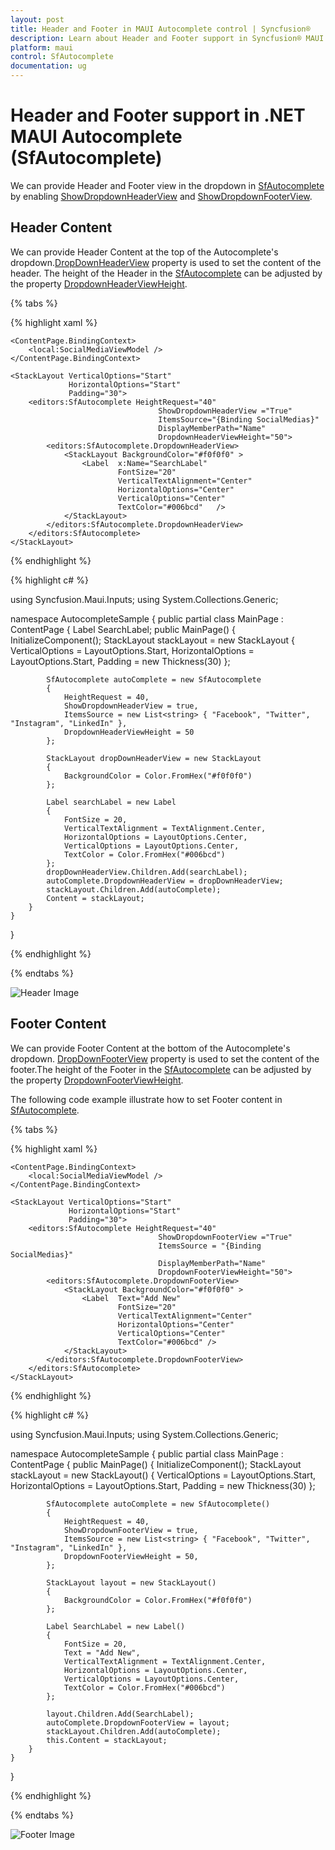 ```yaml
---
layout: post
title: Header and Footer in MAUI Autocomplete control | Syncfusion®
description: Learn about Header and Footer support in Syncfusion® MAUI Autocomplete (SfAutocomplete) control and more details.
platform: maui
control: SfAutocomplete
documentation: ug
---
```


# Header and Footer support in .NET MAUI Autocomplete (SfAutocomplete)

We can provide Header and Footer view in the dropdown in [SfAutocomplete](https://help.syncfusion.com/cr/maui/Syncfusion.Maui.Inputs.SfAutocomplete.html) by enabling [ShowDropdownHeaderView](https://help.syncfusion.com/cr/maui/Syncfusion.Maui.Inputs.DropDownControls.DropDownListBase.html#Syncfusion_Maui_Inputs_DropDownControls_DropDownListBase_ShowDropdownHeaderView) and [ShowDropdownFooterView](https://help.syncfusion.com/cr/maui/Syncfusion.Maui.Inputs.DropDownControls.DropDownListBase.html#Syncfusion_Maui_Inputs_DropDownControls_DropDownListBase_ShowDropdownFooterView). 

## Header Content

We can provide Header Content at the top of the Autocomplete's dropdown.[DropDownHeaderView](https://help.syncfusion.com/cr/maui/Syncfusion.Maui.Inputs.DropDownControls.DropDownListBase.html#Syncfusion_Maui_Inputs_DropDownControls_DropDownListBase_DropdownHeaderView) property is used to set the content of the header. The height of the Header in the [SfAutocomplete](https://help.syncfusion.com/cr/maui/Syncfusion.Maui.Inputs.SfAutocomplete.html) can be adjusted by the property [DropdownHeaderViewHeight](https://help.syncfusion.com/cr/maui/Syncfusion.Maui.Inputs.DropDownControls.DropDownListBase.html#Syncfusion_Maui_Inputs_DropDownControls_DropDownListBase_DropdownHeaderViewHeight).

{% tabs %}

{% highlight xaml %}

<?xml version="1.0" encoding="utf-8" ?>
<ContentPage xmlns="http://schemas.microsoft.com/dotnet/2021/maui"
             xmlns:x="http://schemas.microsoft.com/winfx/2009/xaml"
             xmlns:autocomplete="clr-namespace:Syncfusion.Maui.Inputs;assembly=Syncfusion.Maui.Inputs"
             xmlns:local="clr-namespace:AutocompleteSample"             
             x:Class="AutocompleteSample.MainPage">

    <ContentPage.BindingContext>
        <local:SocialMediaViewModel />
    </ContentPage.BindingContext>

    <StackLayout VerticalOptions="Start" 
                 HorizontalOptions="Start" 
                 Padding="30">
        <editors:SfAutocomplete HeightRequest="40"
                                     ShowDropdownHeaderView ="True"
                                     ItemsSource="{Binding SocialMedias}"
                                     DisplayMemberPath="Name"
                                     DropdownHeaderViewHeight="50">
            <editors:SfAutocomplete.DropdownHeaderView>
                <StackLayout BackgroundColor="#f0f0f0" >
                    <Label  x:Name="SearchLabel" 
                            FontSize="20" 
                            VerticalTextAlignment="Center" 
                            HorizontalOptions="Center" 
                            VerticalOptions="Center" 
                            TextColor="#006bcd"   />
                </StackLayout>
            </editors:SfAutocomplete.DropdownHeaderView>
        </editors:SfAutocomplete>
    </StackLayout>
</ContentPage>

{% endhighlight %}

{% highlight c# %}

using Syncfusion.Maui.Inputs;
using System.Collections.Generic;

namespace AutocompleteSample
{
    public partial class MainPage : ContentPage
    {
        Label SearchLabel;
        public MainPage()
        {
            InitializeComponent();
            StackLayout stackLayout = new StackLayout
            {
                VerticalOptions = LayoutOptions.Start,
                HorizontalOptions = LayoutOptions.Start,
                Padding = new Thickness(30)
            };

            SfAutocomplete autoComplete = new SfAutocomplete
            {
                HeightRequest = 40,
                ShowDropdownHeaderView = true,
                ItemsSource = new List<string> { "Facebook", "Twitter", "Instagram", "LinkedIn" },
                DropdownHeaderViewHeight = 50
            };

            StackLayout dropDownHeaderView = new StackLayout
            {
                BackgroundColor = Color.FromHex("#f0f0f0")
            };

            Label searchLabel = new Label
            {
                FontSize = 20,
                VerticalTextAlignment = TextAlignment.Center,
                HorizontalOptions = LayoutOptions.Center,
                VerticalOptions = LayoutOptions.Center,
                TextColor = Color.FromHex("#006bcd")
            };
            dropDownHeaderView.Children.Add(searchLabel);
            autoComplete.DropdownHeaderView = dropDownHeaderView;
            stackLayout.Children.Add(autoComplete);
            Content = stackLayout;
        }
    }
}

{% endhighlight %}

{% endtabs %}

![Header Image](Images/HeaderFooter/headertemplate.png)

## Footer Content

We can provide Footer Content at the bottom of the Autocomplete's dropdown. [DropDownFooterView](https://help.syncfusion.com/cr/maui/Syncfusion.Maui.Inputs.DropDownControls.DropDownListBase.html#Syncfusion_Maui_Inputs_DropDownControls_DropDownListBase_DropdownFooterView) property is used to set the content of the footer.The height of the Footer in the [SfAutocomplete](https://help.syncfusion.com/cr/maui/Syncfusion.Maui.Inputs.SfAutocomplete.html) can be adjusted by the property [DropdownFooterViewHeight](https://help.syncfusion.com/cr/maui/Syncfusion.Maui.Inputs.DropDownControls.DropDownListBase.html#Syncfusion_Maui_Inputs_DropDownControls_DropDownListBase_DropdownFooterViewHeight).

The following code example illustrate how to set Footer content in [SfAutocomplete](https://help.syncfusion.com/cr/maui/Syncfusion.Maui.Inputs.SfAutocomplete.html).

{% tabs %}

{% highlight xaml %}

<?xml version="1.0" encoding="utf-8" ?>
<ContentPage xmlns="http://schemas.microsoft.com/dotnet/2021/maui"
             xmlns:x="http://schemas.microsoft.com/winfx/2009/xaml"
             xmlns:autocomplete="clr-namespace:Syncfusion.Maui.Inputs;assembly=Syncfusion.Maui.Inputs"
             xmlns:local="clr-namespace:AutocompleteSample"             
             x:Class="AutocompleteSample.MainPage">

    <ContentPage.BindingContext>
        <local:SocialMediaViewModel />
    </ContentPage.BindingContext>

    <StackLayout VerticalOptions="Start" 
                 HorizontalOptions="Start" 
                 Padding="30">
        <editors:SfAutocomplete HeightRequest="40"
                                     ShowDropdownFooterView ="True"
                                     ItemsSource = "{Binding SocialMedias}"
                                     DisplayMemberPath="Name"
                                     DropdownFooterViewHeight="50">
            <editors:SfAutocomplete.DropdownFooterView>
                <StackLayout BackgroundColor="#f0f0f0" >
                    <Label  Text="Add New"
                            FontSize="20" 
                            VerticalTextAlignment="Center" 
                            HorizontalOptions="Center" 
                            VerticalOptions="Center" 
                            TextColor="#006bcd" />
                </StackLayout>
            </editors:SfAutocomplete.DropdownFooterView>
        </editors:SfAutocomplete>
    </StackLayout>
</ContentPage>

{% endhighlight %}

{% highlight c# %}

using Syncfusion.Maui.Inputs;
using System.Collections.Generic;

namespace AutocompleteSample
{
    public partial class MainPage : ContentPage
    {
        public MainPage()
        {
            InitializeComponent();
            StackLayout stackLayout = new StackLayout()
            {
                VerticalOptions = LayoutOptions.Start,
                HorizontalOptions = LayoutOptions.Start,
                Padding = new Thickness(30)
            };

            SfAutocomplete autoComplete = new SfAutocomplete()
            {
                HeightRequest = 40,
                ShowDropdownFooterView = true,
                ItemsSource = new List<string> { "Facebook", "Twitter", "Instagram", "LinkedIn" },
                DropdownFooterViewHeight = 50,
            };

            StackLayout layout = new StackLayout()
            {
                BackgroundColor = Color.FromHex("#f0f0f0")
            };

            Label SearchLabel = new Label()
            {
                FontSize = 20,
                Text = "Add New",
                VerticalTextAlignment = TextAlignment.Center,
                HorizontalOptions = LayoutOptions.Center,
                VerticalOptions = LayoutOptions.Center,
                TextColor = Color.FromHex("#006bcd")
            };

            layout.Children.Add(SearchLabel);
            autoComplete.DropdownFooterView = layout;
            stackLayout.Children.Add(autoComplete);
            this.Content = stackLayout;
        }
    }
}

{% endhighlight %}

{% endtabs %}

![Footer Image](images/HeaderFooter/footertemplate.png)